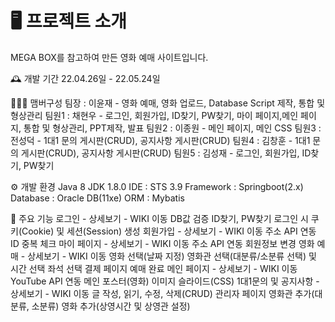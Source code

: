 # 🖥️ 프로젝트 소개
MEGA BOX를 참고하여 만든 영화 예매 사이트입니다.

🕰️ 개발 기간
22.04.26일 - 22.05.24일

🧑‍🤝‍🧑 맴버구성
팀장 : 이윤재 - 영화 예매, 영화 업로드, Database Script 제작, 통합 및 형상관리
팀원1 : 채현우 - 로그인, 회원가입, ID찾기, PW찾기, 마이 페이지,메인 페이지, 통합 및 형상관리, PPT제작, 발표
팀원2 : 이종원 - 메인 페이지, 메인 CSS
팀원3 : 전성덕 - 1대1 문의 게시판(CRUD), 공지사항 게시판(CRUD)
팀원4 : 김창훈 - 1대1 문의 게시판(CRUD), 공지사항 게시판(CRUD)
팀원5 : 김성재 - 로그인, 회원가입, ID찾기, PW찾기

⚙️ 개발 환경
Java 8
JDK 1.8.0
IDE : STS 3.9
Framework : Springboot(2.x)
Database : Oracle DB(11xe)
ORM : Mybatis

📌 주요 기능
로그인 - 상세보기 - WIKI 이동
DB값 검증
ID찾기, PW찾기
로그인 시 쿠키(Cookie) 및 세션(Session) 생성
회원가입 - 상세보기 - WIKI 이동
주소 API 연동
ID 중복 체크
마이 페이지 - 상세보기 - WIKI 이동
주소 API 연동
회원정보 변경
영화 예매 - 상세보기 - WIKI 이동
영화 선택(날짜 지정)
영화관 선택(대분류/소분류 선택) 및 시간 선택
좌석 선택
결제 페이지
예매 완료
메인 페이지 - 상세보기 - WIKI 이동
YouTube API 연동
메인 포스터(영화) 이미지 슬라이드(CSS)
1대1문의 및 공지사항 - 상세보기 - WIKI 이동
글 작성, 읽기, 수정, 삭제(CRUD)
관리자 페이지
영화관 추가(대분류, 소분류)
영화 추가(상영시간 및 상영관 설정)

